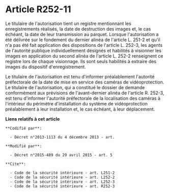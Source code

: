 # Article R252-11

Le titulaire de l'autorisation tient un registre mentionnant les enregistrements réalisés, la date de destruction des images
et, le cas échéant, la date de leur transmission au parquet. Lorsque l'autorisation a été délivrée sur le fondement du
dernier alinéa de l'article L. 251-2 et qu'il n'a pas été fait application des dispositions de l'article L. 252-3, les agents
de l'autorité publique individuellement désignés et habilités à visionner les images en application du second alinéa de
l'article L. 252-2 renseignent ce registre lors de chaque visionnage. Ils sont seuls habilités à extraire des images du
dispositif d'enregistrement. 

Le titulaire de l'autorisation est tenu d'informer préalablement l'autorité préfectorale de la date de mise en service des
caméras de vidéoprotection. Le titulaire de l'autorisation, qui a constitué le dossier de demande conformément aux prévisions
de l'avant-dernier alinéa de l'article R. 252-3, est tenu d'informer l'autorité préfectorale de la localisation des caméras à
l'intérieur du périmètre d'installation du système de vidéoprotection préalablement à leur installation et, le cas échéant, à
leur déplacement.

**Liens relatifs à cet article**

	**Codifié par**:

	  - Décret n°2013-1113 du 4 décembre 2013 - art.

	**Modifié par**:

	  - Décret n°2015-489 du 29 avril 2015 - art. 5

	**Cite**:

	  - Code de la sécurité intérieure - art. L251-2
	  - Code de la sécurité intérieure - art. L252-2
	  - Code de la sécurité intérieure - art. L252-3
	  - Code de la sécurité intérieure - art. R252-3
